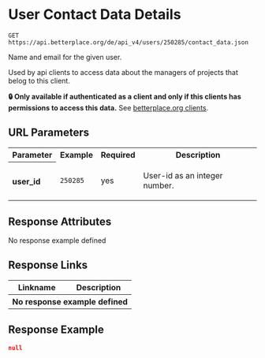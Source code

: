 
# User Contact Data Details

```Cirru
GET https://api.betterplace.org/de/api_v4/users/250285/contact_data.json
```

Name and email for the given user.

Used by api clients to access data about
the managers of projects that belog to this
client.

**:lock: Only available if authenticated as a client and only if this clients has permissions to access this data.**
See [betterplace.org clients](../README.md#client-api).


## URL Parameters

<table>
  <tr>
    <th>Parameter</th>
    <th>Example</th>
    <th>Required</th>
    <th>Description</th>
  </tr>
  <tr>
    <th align="left">user_id</th>
    <td><code>250285</code></td>
    <td>yes</td>
<td>

User-id as an integer number.

</td>
  </tr>
</table>


## Response Attributes

  <th colspan="4">No response example defined</th>
</table>

## Response Links

<table>
  <tr>
    <th>Linkname</th>
    <th>Description</th>
  </tr>
  <th colspan="2">No response example defined</th>
</table>

## Response Example

```json
null
```

